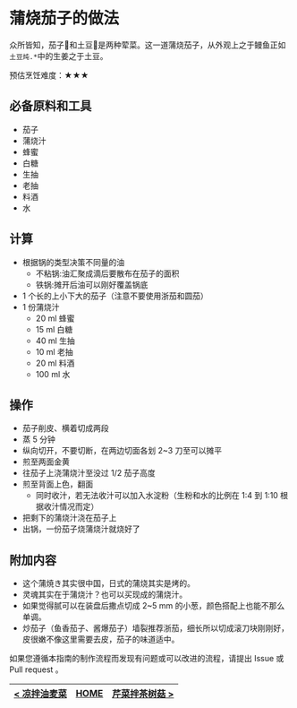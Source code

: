 # 蒲烧茄子的做法

众所皆知，茄子🍆和土豆🥔是两种荤菜。这一道蒲烧茄子，从外观上之于鳗鱼正如`土豆炖.*`中的生姜之于土豆。

预估烹饪难度：★★★

## 必备原料和工具

- 茄子
- 蒲烧汁
- 蜂蜜
- 白糖
- 生抽
- 老抽
- 料酒
- 水

## 计算

- 根据锅的类型决策不同量的油
  - 不粘锅:油汇聚成滴后要散布在茄子的面积
  - 铁锅:摊开后油可以刚好覆盖锅底
- 1 个长的上小下大的茄子（注意不要使用浙茄和圆茄）
- 1 份蒲烧汁
  - 20 ml 蜂蜜
  - 15 ml 白糖
  - 40 ml 生抽
  - 10 ml 老抽
  - 20 ml 料酒
  - 100 ml 水

## 操作

- 茄子削皮、横着切成两段
- 蒸 5  分钟
- 纵向切开，不要切断，在两边切面各划 2~3 刀至可以摊平
- 煎至两面金黄
- 往茄子上浇蒲烧汁至没过 1/2 茄子高度
- 煎至背面上色，翻面
  - 同时收汁，若无法收汁可以加入水淀粉（生粉和水的比例在 1:4 到 1:10 根据收汁情况而定）
- 把剩下的蒲烧汁浇在茄子上
- 出锅，一份茄子烧蒲烧汁就烧好了

## 附加内容

- 这个蒲焼き其实很中国，日式的蒲烧其实是烤的。
- 灵魂其实在于蒲烧汁？也可以买现成的蒲烧汁。
- 如果觉得腻可以在装盘后撒点切成 2~5 mm 的小葱，颜色搭配上也能不那么单调。
- 炒茄子（鱼香茄子、酱爆茄子）墙裂推荐浙茄，细长所以切成滚刀块刚刚好，皮很嫩不像这里需要去皮，茄子的味道适中。

如果您遵循本指南的制作流程而发现有问题或可以改进的流程，请提出 Issue 或 Pull request 。

| [< 凉拌油麦菜](../凉拌油麦菜/凉拌油麦菜.md) | [HOME](../../../README.md) | [芹菜拌茶树菇 >](../芹菜拌茶树菇/芹菜拌茶树菇.md) |
| ---------------------------------- | -------------------------- | ---------------------------------- |
